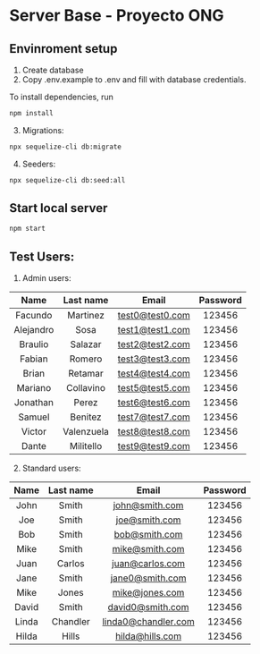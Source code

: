 # Server Base - Proyecto ONG

## Envinroment setup

1. Create database
2. Copy .env.example to .env and fill with database credentials.

To install dependencies, run

```bash
npm install
```

3. Migrations:

```bash
npx sequelize-cli db:migrate
```

4. Seeders:

```bash
npx sequelize-cli db:seed:all
```

## Start local server

```bash
npm start
```

## Test Users:

1. Admin users:

|   Name    | Last name  |      Email      | Password |
| :-------: | :--------: | :-------------: | :------: |
|  Facundo  |  Martinez  | test0@test0.com |  123456  |
| Alejandro |    Sosa    | test1@test1.com |  123456  |
|  Braulio  |  Salazar   | test2@test2.com |  123456  |
|  Fabian   |   Romero   | test3@test3.com |  123456  |
|   Brian   |  Retamar   | test4@test4.com |  123456  |
|  Mariano  | Collavino  | test5@test5.com |  123456  |
| Jonathan  |   Perez    | test6@test6.com |  123456  |
|  Samuel   |  Benitez   | test7@test7.com |  123456  |
|  Victor   | Valenzuela | test8@test8.com |  123456  |
|   Dante   | Militello  | test9@test9.com |  123456  |

2. Standard users:

| Name  | Last name |        Email        | Password |
| :---: | :-------: | :-----------------: | :------: |
| John  |   Smith   |   john@smith.com    |  123456  |
|  Joe  |   Smith   |    joe@smith.com    |  123456  |
|  Bob  |   Smith   |    bob@smith.com    |  123456  |
| Mike  |   Smith   |   mike@smith.com    |  123456  |
| Juan  |  Carlos   |   juan@carlos.com   |  123456  |
| Jane  |   Smith   |   jane0@smith.com   |  123456  |
| Mike  |   Jones   |   mike@jones.com    |  123456  |
| David |   Smith   |  david0@smith.com   |  123456  |
| Linda | Chandler  | linda0@chandler.com |  123456  |
| Hilda |   Hills   |   hilda@hills.com   |  123456  |
